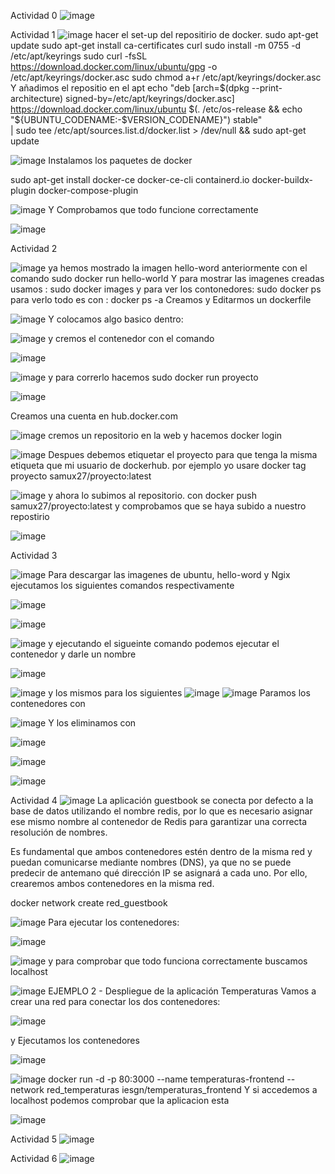 Actividad 0
![image](https://github.com/user-attachments/assets/8f4de827-50ad-40cd-b86a-a5b4136dca2f)

Actividad 1
![image](https://github.com/user-attachments/assets/2879ec04-4304-4ca1-804e-a3393fbddd5f)
hacer el set-up del repositirio de docker.
sudo apt-get update
sudo apt-get install ca-certificates curl
sudo install -m 0755 -d /etc/apt/keyrings
sudo curl -fsSL https://download.docker.com/linux/ubuntu/gpg -o /etc/apt/keyrings/docker.asc
sudo chmod a+r /etc/apt/keyrings/docker.asc
Y añadimos el repositio en el apt
echo "deb [arch=$(dpkg --print-architecture) signed-by=/etc/apt/keyrings/docker.asc] \
https://download.docker.com/linux/ubuntu $(. /etc/os-release && echo "${UBUNTU_CODENAME:-$VERSION_CODENAME}") stable" \
| sudo tee /etc/apt/sources.list.d/docker.list > /dev/null && sudo apt-get update

![image](https://github.com/user-attachments/assets/9a8267a9-89b5-4b5e-a433-bbd03eb32546)
Instalamos los paquetes de docker 


sudo apt-get install docker-ce docker-ce-cli containerd.io docker-buildx-plugin docker-compose-plugin

![image](https://github.com/user-attachments/assets/56eb823b-6930-4cc0-9f91-fab930b94049)
Y Comprobamos que todo funcione correctamente

![image](https://github.com/user-attachments/assets/7a8eeaa6-4b8c-413d-98e4-fa98ff5a8a1d)

Actividad 2

![image](https://github.com/user-attachments/assets/f207e95e-1ea8-4042-807b-ba386b453a4f)
ya hemos mostrado la imagen hello-word anteriormente con el comando 
sudo docker run hello-world
 Y para mostrar las imagenes creadas usamos :
sudo docker images
y para ver los contonedores: 
sudo docker ps
para verlo todo es con :
docker ps -a
Creamos y Editarmos un dockerfile

![image](https://github.com/user-attachments/assets/acd6694a-ce75-4b7c-9924-8e76fd1e0e61)
Y colocamos algo basico dentro:

![image](https://github.com/user-attachments/assets/3878b7a9-b08f-4819-8172-e2a2bff802a0)
y cremos el contenedor con el comando 

![image](https://github.com/user-attachments/assets/489c93bf-9c8b-4ad6-8a2f-d03cb7785c2c)

![image](https://github.com/user-attachments/assets/4cbae1f1-948d-4b7c-b574-c8e0f844b66e)
y para correrlo hacemos 
sudo docker run proyecto

![image](https://github.com/user-attachments/assets/4a2cef1f-d8ce-4389-bd22-b47ed6b54378)


Creamos una cuenta en hub.docker.com

![image](https://github.com/user-attachments/assets/417f2e53-4a9b-45cf-aba4-4d31f7328a99)
cremos un repositorio en la web y hacemos docker login 

![image](https://github.com/user-attachments/assets/66517fa0-142e-4956-b356-7c51ca392382)
Despues debemos etiquetar el proyecto para que tenga la misma etiqueta que mi usuario de dockerhub. por ejemplo yo usare 
docker tag proyecto samux27/proyecto:latest

![image](https://github.com/user-attachments/assets/b84e3574-25cd-4d30-881d-da2c0cf25c00)
y ahora lo subimos al repositorio. con 
docker push samux27/proyecto:latest
y comprobamos que se haya subido a nuestro repostirio 

![image](https://github.com/user-attachments/assets/a29581bb-062f-422a-8cb8-789db4ef226f)

Actividad 3

![image](https://github.com/user-attachments/assets/21488ea3-de77-4ccb-936f-5d3eb81a42da)
Para descargar las imagenes de ubuntu, hello-word y Ngix ejecutamos los siguientes comandos respectivamente 

![image](https://github.com/user-attachments/assets/1c41f9a2-ba26-4280-8236-97751ce77b62)

![image](https://github.com/user-attachments/assets/8a002d5e-a0c9-4e6d-b37c-9d64702eaced)

![image](https://github.com/user-attachments/assets/4a9a6d29-171e-4178-86fd-5c562992a060)
y ejecutando el sigueinte comando podemos ejecutar el contenedor y darle un nombre 

![image](https://github.com/user-attachments/assets/727e698a-c078-464a-983f-3c31b0f2b904)

![image](https://github.com/user-attachments/assets/3a12b887-19d1-4b1a-8583-1bfddbcdc0de)
y los mismos para los siguientes 
![image](https://github.com/user-attachments/assets/fe2a2bfa-365b-47f9-976f-ab9afbaa3732)
![image](https://github.com/user-attachments/assets/a68c35db-7c25-43aa-b9da-9392104b3e2f)
Paramos los contenedores con 

![image](https://github.com/user-attachments/assets/4cff9c81-c24b-48b9-80bb-2ce6c449b094)
Y los eliminamos con 

![image](https://github.com/user-attachments/assets/afa1b6f4-c8f3-421a-ac32-558ddc7989c1)

![image](https://github.com/user-attachments/assets/9d604010-de26-4039-a14d-ebd005e144b9)

![image](https://github.com/user-attachments/assets/ec3344f5-2080-4c01-9376-088ce865e63e)

Actividad 4
![image](https://github.com/user-attachments/assets/1f967108-4dc5-48b7-88b4-80f6d104782d)
La aplicación guestbook se conecta por defecto a la base de datos utilizando el nombre redis, por lo que es necesario asignar ese mismo nombre al contenedor de Redis para garantizar una correcta resolución de nombres.

Es fundamental que ambos contenedores estén dentro de la misma red y puedan comunicarse mediante nombres (DNS), ya que no se puede predecir de antemano qué dirección IP se asignará a cada uno. Por ello, crearemos ambos contenedores en la misma red.

docker network create red_guestbook

![image](https://github.com/user-attachments/assets/23a9c187-5149-4c20-8f66-167fca45190e)
Para ejecutar los contenedores:


![image](https://github.com/user-attachments/assets/2881e365-9b67-4fef-8409-9f6ee30d4d8b)

![image](https://github.com/user-attachments/assets/8ddc748f-d841-4fa1-b979-e67dba2092c6)
y para comprobar que todo funciona correctamente buscamos localhost 

![image](https://github.com/user-attachments/assets/de0fac5e-cd1a-4dc6-b577-0e997e6a0033)
EJEMPLO 2 - Despliegue de la aplicación Temperaturas
Vamos a crear una red para conectar los dos contenedores:

![image](https://github.com/user-attachments/assets/fb022fd3-a593-4a81-abc5-3c7936a20e08)

y Ejecutamos los contenedores

![image](https://github.com/user-attachments/assets/b97cd721-25e8-4a37-91f2-33b1e28cbf7a)

![image](https://github.com/user-attachments/assets/3f440258-a293-4c90-a48f-8b94dcec425c)
docker run -d -p 80:3000 --name temperaturas-frontend --network red_temperaturas iesgn/temperaturas_frontend
Y si accedemos a localhost podemos comprobar que la aplicacion esta 

![image](https://github.com/user-attachments/assets/ef9cedb1-7596-4e1c-a964-bafd69f34d37)

Actividad 5
![image](https://github.com/user-attachments/assets/34673bca-38aa-4c32-bf7a-b66ff29f2405)

Actividad 6
![image](https://github.com/user-attachments/assets/603d4da6-c2f3-40d4-891c-2a42292d91e4)
